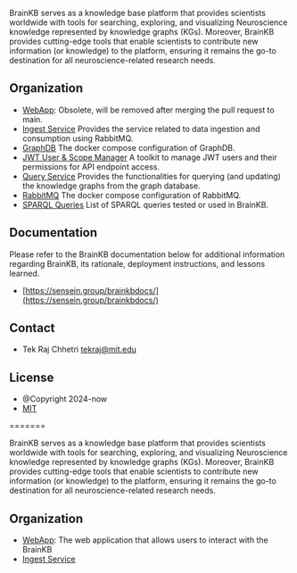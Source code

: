 
BrainKB serves as a knowledge base platform that provides scientists worldwide with tools for searching, exploring, and visualizing Neuroscience knowledge represented by knowledge graphs (KGs). Moreover, BrainKB provides cutting-edge tools that enable scientists to contribute new information (or knowledge) to the platform, ensuring it remains the go-to destination for all neuroscience-related research needs.


## Organization
- [WebApp](WebApp): Obsolete, will be removed after merging the pull request to main. 
- [Ingest Service](ingest_service) Provides the service related to data ingestion and consumption using RabbitMQ.
- [GraphDB](graphdb) The docker compose configuration of GraphDB.
- [JWT User & Scope Manager](APItokenmanager) A toolkit to manage JWT users and their permissions for API endpoint access.
- [Query Service](query_service) Provides the functionalities for querying (and updating) the knowledge graphs from the graph database.
- [RabbitMQ](rabbit-mq) The docker compose configuration of RabbitMQ.
- [SPARQL Queries](sparql_queries) List of SPARQL queries tested or used in BrainKB.

## Documentation

Please refer to the BrainKB documentation below for additional information regarding BrainKB, its rationale, deployment instructions, and lessons learned.
- [https://sensein.group/brainkbdocs/](https://sensein.group/brainkbdocs/)

## Contact
- Tek Raj Chhetri <tekraj@mit.edu>
## License
- @Copyright 2024-now
- [MIT](https://opensource.org/license/mit)

=======

BrainKB serves as a knowledge base platform that provides scientists worldwide with tools for searching, exploring, and visualizing Neuroscience knowledge represented by knowledge graphs (KGs). Moreover, BrainKB provides cutting-edge tools that enable scientists to contribute new information (or knowledge) to the platform, ensuring it remains the go-to destination for all neuroscience-related research needs.

## Organization
- [WebApp](WebApp): The web application that allows users to interact with the BrainKB 
- [Ingest Service](ingest_service)
